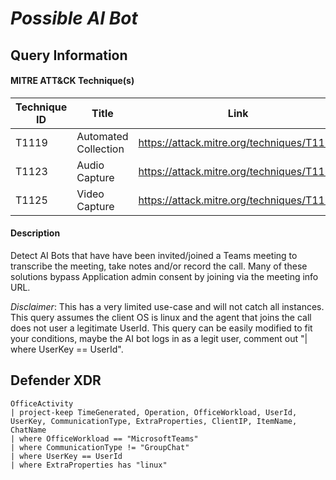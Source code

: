 # *Possible AI Bot*

## Query Information

#### MITRE ATT&CK Technique(s)

| Technique ID | Title    | Link    |
| ---  | --- | --- |
| T1119 | Automated Collection | https://attack.mitre.org/techniques/T1119 |
| T1123 | Audio Capture | https://attack.mitre.org/techniques/T1123 |
| T1125 | Video Capture | https://attack.mitre.org/techniques/T1125 |

#### Description
Detect AI Bots that have have been invited/joined a Teams meeting to transcribe the meeting, take notes and/or record the call. 
Many of these solutions bypass Application admin consent by joining via the meeting info URL.

*Disclaimer*: This has a very limited use-case and will not catch all instances. This query assumes the client OS is linux and the agent that joins the call does not user
a legitimate UserId. This query can be easily modified to fit your conditions, maybe the AI bot logs in as a legit user, comment out "| where UserKey == UserId".

## Defender XDR
```KQL
OfficeActivity
| project-keep TimeGenerated, Operation, OfficeWorkload, UserId, UserKey, CommunicationType, ExtraProperties, ClientIP, ItemName, ChatName
| where OfficeWorkload == "MicrosoftTeams"
| where CommunicationType != "GroupChat"
| where UserKey == UserId
| where ExtraProperties has "linux"
```
